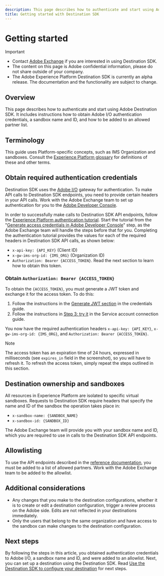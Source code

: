 ```yaml
---
description: This page describes how to authenticate and start using Adobe Destination SDK. It includes instructions how to obtain Adobe I/O authentication credentials, a sandbox name and ID, and how to be added to an allowed partner list.
title: Getting started with Destination SDK
---
```

# Getting started 


>[!IMPORTANT]
>
>* Contact [Adobe Exchange](https://partners.adobe.com/exchangeprogram/creativecloud.html) if you are interested in using Destination SDK.
>* The content on this page is Adobe confidential information, please do not share outside of your company.
>* The Adobe Experience Platform Destination SDK is currently an alpha release. The documentation and the functionality are subject to change.

## Overview 

This page describes how to authenticate and start using Adobe Destination SDK. It includes instructions how to obtain Adobe I/O authentication credentials, a sandbox name and ID, and how to be added to an allowed partner list.

## Terminology

This guide uses Platform-specific concepts, such as IMS Organization and sandboxes. Consult the [Experience Platform glossary](https://experienceleague.adobe.com/docs/experience-platform/landing/glossary.html) for definitions of these and other terms.

## Obtain required authentication credentials

Destination SDK uses the [Adobe I/O](https://www.adobe.io/) gateway for authentication. To make API calls to Destination SDK endpoints, you need to provide certain headers in your API calls. Work with the Adobe Exchange team to set up authentication for you to the [Adobe Developer Console](http://console.adobe.io/).

In order to successfully make calls to Destination SDK API endpoints, follow the [Experience Platform authentication tutorial](https://experienceleague.adobe.com/docs/experience-platform/landing/platform-apis/api-authentication.html). Start the tutorial from the "[Generate access credentials in Adobe Developer Console](https://experienceleague.adobe.com/docs/experience-platform/landing/platform-apis/api-authentication.html#generate-access-credentials-in-adobe-developer-console)" step, as the Adobe Exchange team will handle the steps before that for you. Completing the authentication tutorial provides the values for each of the required headers in Destination SDK API calls, as shown below:

* `x-api-key: {API_KEY}` (Client ID)
* `x-gw-ims-org-id: {IMS_ORG}` (Organization ID)
* `Authorization: Bearer {ACCESS_TOKEN}`. Read the next section to learn how to obtain this token.

### Obtain `Authorization: Bearer {ACCESS_TOKEN}`

To obtain the `{ACCESS_TOKEN}`, you must generate a JWT token and exchange it for the access token. To do this:

1. Follow the instructions in the [Generate JWT section](https://www.adobe.io/apis/experienceplatform/console/docs.html#!AdobeDocs/adobeio-console/master/credentials.md) in the credentials guide.
2. Follow the instructions in [Step 3: try it](https://www.adobe.io/authentication/auth-methods.html#!AdobeDocs/adobeio-auth/master/AuthenticationOverview/ServiceAccountIntegration.md) in the Service account connection guide.

You now have the required authentication headers `x-api-key: {API_KEY}`, `x-gw-ims-org-id: {IMS_ORG}`, and `Authorization: Bearer {ACCESS_TOKEN}`.

>[!NOTE]
>
>The access token has an expiration time of 24 hours, expressed in milliseconds (see `expires_in` field in the screenshot), so you will have to refresh it. To refresh the access token, simply repeat the steps outlined in this section.

## Destination ownership and sandboxes

All resources in Experience Platform are isolated to specific virtual sandboxes. Requests to Destination SDK require headers that specify the name and ID of the sandbox the operation takes place in:

* `x-sandbox-name: {SANDBOX_NAME}`
* `x-sandbox-id: {SANDBOX_ID}`

The Adobe Exchange team will provide you with your sandbox name and ID, which you are required to use in calls to the Destination SDK API endpoints.

## Allowlisting

To use the API endpoints described in the [reference documentation](/help/configuration-options.md), you must be added to a list of allowed partners. Work with the Adobe Exchange team to be added to the allowlist.

## Additional considerations

* Any changes that you make to the destination configurations, whether it is to create or edit a destination configuration, trigger a review process on the Adobe side. Edits are not reflected in your destinations immediately. 
* Only the users that belong to the same organization and have access to the sandbox can make changes to the destination configuration.

## Next steps

By following the steps in this article, you obtained authentication credentials to Adobe I/O, a sandbox name and ID, and were added to an allowlist. Next, you can set up a destination using the Destination SDK. Read [Use the Destination SDK to configure your destination](./configure-destination-instructions.md) for next steps.
